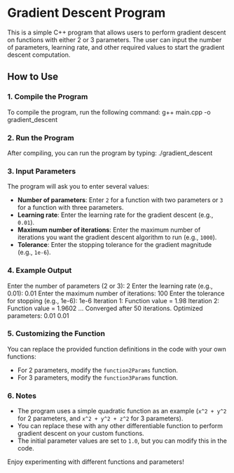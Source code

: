 # Gradient Descent Program

This is a simple C++ program that allows users to perform gradient descent on functions with either 2 or 3 parameters. The user can input the number of parameters, learning rate, and other required values to start the gradient descent computation.

## How to Use

### 1. Compile the Program
To compile the program, run the following command:
g++ main.cpp -o gradient_descent

### 2. Run the Program
After compiling, you can run the program by typing:
./gradient_descent

### 3. Input Parameters
The program will ask you to enter several values:
- **Number of parameters**: Enter `2` for a function with two parameters or `3` for a function with three parameters.
- **Learning rate**: Enter the learning rate for the gradient descent (e.g., `0.01`).
- **Maximum number of iterations**: Enter the maximum number of iterations you want the gradient descent algorithm to run (e.g., `1000`).
- **Tolerance**: Enter the stopping tolerance for the gradient magnitude (e.g., `1e-6`).

### 4. Example Output

Enter the number of parameters (2 or 3): 2 Enter the learning rate (e.g., 0.01): 0.01 Enter the maximum number of iterations: 100 Enter the tolerance for stopping (e.g., 1e-6): 1e-6 Iteration 1: Function value = 1.98 Iteration 2: Function value = 1.9602 ... Converged after 50 iterations. Optimized parameters: 0.01 0.01


### 5. Customizing the Function
You can replace the provided function definitions in the code with your own functions:
- For 2 parameters, modify the `function2Params` function.
- For 3 parameters, modify the `function3Params` function.

### 6. Notes
- The program uses a simple quadratic function as an example (`x^2 + y^2` for 2 parameters, and `x^2 + y^2 + z^2` for 3 parameters).
- You can replace these with any other differentiable function to perform gradient descent on your custom functions.
- The initial parameter values are set to `1.0`, but you can modify this in the code.

Enjoy experimenting with different functions and parameters!
